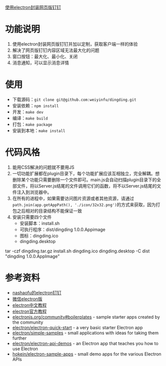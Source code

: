 [使用electron封装网页版钉钉](https://github.com/weiyinfu/dingding)

# 功能说明
1. 使用electron封装网页版钉钉并加以定制，获取客户端一样的体验
2. 解决了网页版钉钉内容区域无法最大化的问题
3. 窗口按钮：最大化、最小化、关闭
4. 消息通知，可以显示消息详情

# 使用
* 下载源码：`git clone git@github.com:weiyinfu/dingding.git`
* 安装依赖：`npm install` 
* 开发：`make dev`
* 编译：`make build`
* 打包：`make package`
* 安装到本地：`make install`

# 代码风格
1. 能用CSS解决的问题就不要用JS
2. 一切功能扩展都在plugin目录下，每个功能扩展应该互相独立，完全解耦。想删除某个功能只需要删除一个文件即可。main.js会自动扫描plugin目录下的全部文件，将以Server.js结尾的文件调用它们的函数，将不以Server.js结尾的文件注入到浏览器中。
3. 在所有的进程中，如果需要访问图片资源或者其他资源，请通过`path.join(app.getAppPath(), './icon/32x32.png')`的方式来获取，因为打包之后相对的目录结构不能保证一致
4. 安装只需要四个文件
   * 安装脚本：install.sh
   * 可执行程序：dist/dingding 1.0.0.Appimage
   * 图标：dingding.ico
   * dingding.desktop

tar -czf dingding.tar.gz install.sh dingding.ico dingding.desktop -C dist "dingding 1.0.0.AppImage"
# 参考资料 
* [nashaofu的electron钉钉](https://github.com/nashaofu/dingtalk)
* [微信electron版](https://ywnz.com/linuxjc/2609.html)
* [electron中文教程](https://www.w3cschool.cn/electronmanual/)
* [electron官方教程](https://electron.atom.io/docs/)
* [electronjs.org/community#boilerplates](https://electronjs.org/community#boilerplates) - sample starter apps created by the community
* [electron/electron-quick-start](https://github.com/electron/electron-quick-start) - a very basic starter Electron app
* [electron/simple-samples](https://github.com/electron/simple-samples) - small applications with ideas for taking them further
* [electron/electron-api-demos](https://github.com/electron/electron-api-demos) - an Electron app that teaches you how to use Electron
* [hokein/electron-sample-apps](https://github.com/hokein/electron-sample-apps) - small demo apps for the various Electron APIs